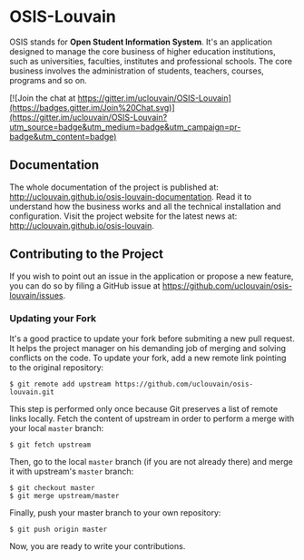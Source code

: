 # OSIS-Louvain

OSIS stands for **Open Student Information System**. It's an application designed to manage the core business of higher education institutions, such as universities, faculties, institutes and professional schools. The core business involves the administration of students, teachers, courses, programs and so on.

[![Join the chat at https://gitter.im/uclouvain/OSIS-Louvain](https://badges.gitter.im/Join%20Chat.svg)](https://gitter.im/uclouvain/OSIS-Louvain?utm_source=badge&utm_medium=badge&utm_campaign=pr-badge&utm_content=badge)

## Documentation

The whole documentation of the project is published at: http://uclouvain.github.io/osis-louvain-documentation. Read it to understand how the business works and all the technical installation and configuration. Visit the project website for the latest news at: http://uclouvain.github.io/osis-louvain.

## Contributing to the Project

If you wish to point out an issue in the application or propose a new feature, you can do so by filing a GitHub issue at https://github.com/uclouvain/osis-louvain/issues.

### Updating your Fork

It's a good practice to update your fork before submiting a new pull request. It helps the project manager on his demanding job of merging and solving conflicts on the code. To update your fork, add a new remote link pointing to the original repository:

    $ git remote add upstream https://github.com/uclouvain/osis-louvain.git

This step is performed only once because Git preserves a list of remote links locally. Fetch the content of upstream in order to perform a merge with your local `master` branch:

    $ git fetch upstream

Then, go to the local `master` branch (if you are not already there) and merge it with upstream's `master` branch:

    $ git checkout master
    $ git merge upstream/master

Finally, push your master branch to your own repository:

    $ git push origin master

Now, you are ready to write your contributions.

